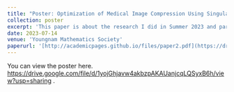 ```yaml
---
title: "Poster: Optimization of Medical Image Compression Using Singular Value Decomposition"
collection: poster
excerpt: 'This paper is about the research I did in Summer 2023 and participated in the Youngnam Mathematics Conference on 14 July 2023.'
date: 2023-07-14
venue: 'Youngnam Mathematics Society'
paperurl: '[http://academicpages.github.io/files/paper2.pdf](https://drive.google.com/file/d/1yojGhjavw4akbzpAKAUanjcqLQSyxB6h/view?usp=sharing)'
---
```

You can view the poster here. https://drive.google.com/file/d/1yojGhjavw4akbzpAKAUanjcqLQSyxB6h/view?usp=sharing .
